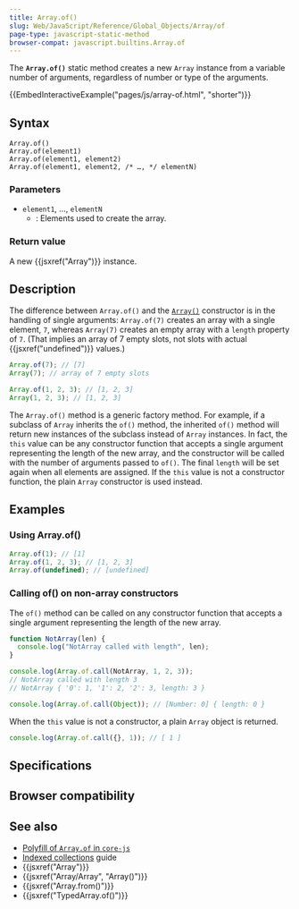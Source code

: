 ```yaml
---
title: Array.of()
slug: Web/JavaScript/Reference/Global_Objects/Array/of
page-type: javascript-static-method
browser-compat: javascript.builtins.Array.of
---
```




The **`Array.of()`** static method creates a new `Array`
instance from a variable number of arguments, regardless of number or type of the
arguments.

{{EmbedInteractiveExample("pages/js/array-of.html", "shorter")}}

## Syntax

```js-nolint
Array.of()
Array.of(element1)
Array.of(element1, element2)
Array.of(element1, element2, /* …, */ elementN)
```

### Parameters

- `element1`, …, `elementN`
  - : Elements used to create the array.

### Return value

A new {{jsxref("Array")}} instance.

## Description

The difference between `Array.of()` and the [`Array()`](/Web/JavaScript/Reference/Global_Objects/Array/Array) constructor is in the handling of single arguments: `Array.of(7)` creates an array with a single element, `7`, whereas `Array(7)` creates an empty array with a `length` property of `7`. (That implies an array of 7 empty slots, not slots with actual {{jsxref("undefined")}} values.)

```js
Array.of(7); // [7]
Array(7); // array of 7 empty slots

Array.of(1, 2, 3); // [1, 2, 3]
Array(1, 2, 3); // [1, 2, 3]
```

The `Array.of()` method is a generic factory method. For example, if a subclass of `Array` inherits the `of()` method, the inherited `of()` method will return new instances of the subclass instead of `Array` instances. In fact, the `this` value can be any constructor function that accepts a single argument representing the length of the new array, and the constructor will be called with the number of arguments passed to `of()`. The final `length` will be set again when all elements are assigned. If the `this` value is not a constructor function, the plain `Array` constructor is used instead.

## Examples

### Using Array.of()

```js
Array.of(1); // [1]
Array.of(1, 2, 3); // [1, 2, 3]
Array.of(undefined); // [undefined]
```

### Calling of() on non-array constructors

The `of()` method can be called on any constructor function that accepts a single argument representing the length of the new array.

```js
function NotArray(len) {
  console.log("NotArray called with length", len);
}

console.log(Array.of.call(NotArray, 1, 2, 3));
// NotArray called with length 3
// NotArray { '0': 1, '1': 2, '2': 3, length: 3 }

console.log(Array.of.call(Object)); // [Number: 0] { length: 0 }
```

When the `this` value is not a constructor, a plain `Array` object is returned.

```js
console.log(Array.of.call({}, 1)); // [ 1 ]
```

## Specifications



## Browser compatibility



## See also

- [Polyfill of `Array.of` in `core-js`](https://github.com/zloirock/core-js#ecmascript-array)
- [Indexed collections](/Web/JavaScript/Guide/Indexed_collections) guide
- {{jsxref("Array")}}
- {{jsxref("Array/Array", "Array()")}}
- {{jsxref("Array.from()")}}
- {{jsxref("TypedArray.of()")}}
